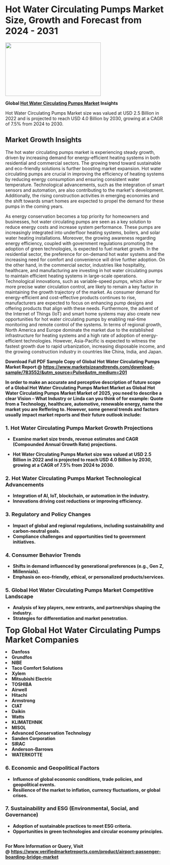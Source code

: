 <H1>Hot Water Circulating Pumps Market Size, Growth and Forecast from 2024 - 2031</H1><img class="aligncenter size-medium wp-image-584254" src="https://thirdeyenews.in/wp-content/uploads/2024/09/Global-Market-Research-300x168.jpeg" alt="" width="300" height="168" /><p><strong>Global&nbsp;<a href="https://www.marketsizeandtrends.com/download-sample/783552/&amp;utm_source=Pulse&amp;utm_medium=201">Hot Water Circulating Pumps Market</a> Insights</strong></p><p>Hot Water Circulating Pumps Market size was valued at USD 2.5 Billion in 2022 and is projected to reach USD 4.0 Billion by 2030, growing at a CAGR of 7.5% from 2024 to 2030.</p><p><h2>Market Growth Insights</h2> <p>The hot water circulating pumps market is experiencing steady growth, driven by increasing demand for energy-efficient heating systems in both residential and commercial sectors. The growing trend toward sustainable and eco-friendly solutions is further boosting market expansion. Hot water circulating pumps are crucial in improving the efficiency of heating systems by reducing energy consumption and ensuring consistent water temperature. Technological advancements, such as the integration of smart sensors and automation, are also contributing to the market's development. Additionally, the rising construction activities in emerging economies and the shift towards smart homes are expected to propel the demand for these pumps in the coming years.</p> <p><strong></strong></p> <p>As energy conservation becomes a top priority for homeowners and businesses, hot water circulating pumps are seen as a key solution to reduce energy costs and increase system performance. These pumps are increasingly integrated into underfloor heating systems, boilers, and solar water heating installations. Moreover, the growing awareness regarding energy efficiency, coupled with government regulations promoting the adoption of green technologies, is expected to fuel market growth. In the residential sector, the preference for on-demand hot water systems and the increasing need for comfort and convenience will drive further adoption. On the other hand, in the commercial sector, industries like hospitality, healthcare, and manufacturing are investing in hot water circulating pumps to maintain efficient heating systems in large-scale operations. Technological innovations, such as variable-speed pumps, which allow for more precise water circulation control, are likely to remain a key factor in maintaining the growth trajectory of the market. As consumer demand for energy-efficient and cost-effective products continues to rise, manufacturers are expected to focus on enhancing pump designs and offering products that align with these needs. Furthermore, the advent of the Internet of Things (IoT) and smart home systems may also create new opportunities for hot water circulating pumps by enabling real-time monitoring and remote control of the systems. In terms of regional growth, North America and Europe dominate the market due to the established infrastructure for heating systems and a high rate of adoption of energy-efficient technologies. However, Asia-Pacific is expected to witness the fastest growth due to rapid urbanization, increasing disposable income, and the growing construction industry in countries like China, India, and Japan. <p><strong></p><p><span class=""><strong>Download Full PDF Sample Copy of Global Hot Water Circulating Pumps Market Report</strong> @ <a href="https://www.marketsizeandtrends.com/download-sample/783552/&amp;utm_source=Pulse&amp;utm_medium=201" target="_blank">https://www.marketsizeandtrends.com/download-sample/783552/&amp;utm_source=Pulse&amp;utm_medium=201</a></span></p><p>In order to make an accurate and perceptive description of future scope of a Global&nbsp;Hot Water Circulating Pumps Market Market as Global&nbsp;Hot Water Circulating Pumps Market Market of 2025, you need to describe a clear Vision &ndash; What Industry or Linda can you think of for example: Quote from a Technology, healthcare, automotive, renewable energy, name the market you are Reffering to. However, some general trends and factors usually impact market reports and their future outlook include:</p><h3>1.&nbsp;<strong>Hot Water Circulating Pumps Market Growth Projections</strong></h3><ul><li>Examine market size trends, revenue estimates and CAGR (Compounded Annual Growth Rate) projections.</li><li><p>Hot Water Circulating Pumps Market size was valued at USD 2.5 Billion in 2022 and is projected to reach USD 4.0 Billion by 2030, growing at a CAGR of 7.5% from 2024 to 2030.</p></li></ul><h3>2.&nbsp;<strong>Hot Water Circulating Pumps Market Technological Advancements</strong></h3><ul><li>Integration of AI, IoT, blockchain, or automation in the industry.</li><li>Innovations driving cost reductions or improving efficiency.</li></ul><h3>3.&nbsp;<strong>Regulatory and Policy Changes</strong></h3><ul><li>Impact of global and regional regulations, including sustainability and carbon-neutral goals.</li><li>Compliance challenges and opportunities tied to government initiatives.</li></ul><h3>4.&nbsp;<strong>Consumer Behavior Trends</strong></h3><ul><li>Shifts in demand influenced by generational preferences (e.g., Gen Z, Millennials).</li><li>Emphasis on eco-friendly, ethical, or personalized products/services.</li></ul><h3>5.&nbsp;<strong>Global Hot Water Circulating Pumps Market Competitive Landscape</strong></h3><ul><li>Analysis of key players, new entrants, and partnerships shaping the industry.</li><li>Strategies for differentiation and market penetration.</li></ul><p data-pm-slice="1 1 []"><span style="color: inherit; font-family: inherit; font-size: 25px;">Top Global Hot Water Circulating Pumps Market Companies</span></p><div class="" data-test-id=""><p><li>Danfoss</li><li> Grundfos</li><li> NIBE</li><li> Taco Comfort Solutions</li><li> Xylem</li><li> Mitsubishi Electric</li><li> TOSHIBA</li><li> Airwell</li><li> Hitachi</li><li> Armstrong</li><li> CIAT</li><li> Daikin</li><li> Watts</li><li> KLIMATEHNIK</li><li> MISOL</li><li> Advanced Conservation Technology</li><li> Sanden Corporation</li><li> SIRAC</li><li> Anderson-Barrows</li><li> WATERKOTTE</li></p></div><h3>6.&nbsp;<strong>Economic and Geopolitical Factors</strong></h3><ul><li>Influence of global economic conditions, trade policies, and geopolitical events.</li><li>Resilience of the market to inflation, currency fluctuations, or global crises.</li></ul><h3>7.&nbsp;<strong>Sustainability and ESG (Environmental, Social, and Governance)</strong></h3><ul><li>Adoption of sustainable practices to meet ESG criteria.</li><li>Opportunities in green technologies and circular economy principles.</li></ul><h2><strong style="font-size: 14px;">For More Information or Query, Visit @&nbsp;</strong><a style="background-color: #ffffff; font-size: 14px;" href="https://www.marketsizeandtrends.com/report/hot-water-circulating-pumps-market/" target="_blank">https://www.verifiedmarketreports.com/product/airport-passenger-boarding-bridge-market</a></h2>
